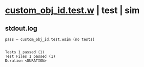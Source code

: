 # [custom_obj_id.test.w](../../../../../examples/tests/valid/custom_obj_id.test.w) | test | sim

## stdout.log
```log
pass ─ custom_obj_id.test.wsim (no tests)
 
 
Tests 1 passed (1)
Test Files 1 passed (1)
Duration <DURATION>
```

